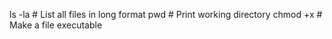 ls -la        # List all files in long format
pwd           # Print working directory
chmod +x      # Make a file executable
